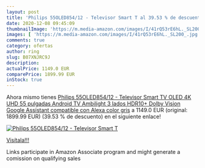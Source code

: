```yaml
---
layout: post
title: 'Philips 55OLED854/12 - Televisor Smart T al 39.53 % de descuento'
date: 2020-12-08 09:45:09
thumbnailImage: 'https://m.media-amazon.com/images/I/41rQ53rE6hL._SL200_.jpg'
images: [ 'https://m.media-amazon.com/images/I/41rQ53rE6hL._SL200_.jpg' ]
comments: true
category: ofertas
author: ring
slug: B07XNJRC9J
description:
actualPrice: 1149.0 EUR
comparePrice: 1899.99 EUR
inStock: true
---
```


Ahora mismo tienes [Philips 55OLED854/12 - Televisor Smart TV OLED 4K UHD  55 pulgadas  Android TV  Ambilight 3 lados  HDR10+  Dolby Vision  Google Assistant  compatible con Alexa  color gris](https://www.amazon.es/dp/B07XNJRC9J/?tag=tolees-21) a 1149.0 EUR (original: 1899.99 EUR) (39.53 %  de descuento) en el siguiente enlace!

[![Philips 55OLED854/12 - Televisor Smart T](https://m.media-amazon.com/images/I/41rQ53rE6hL._SL200_.jpg)](https://www.amazon.es/dp/B07XNJRC9J/?tag=tolees-21)

[Visítala!!!](https://www.amazon.es/dp/B07XNJRC9J/?tag=tolees-21)

Links participate in Amazon Associate program and might generate a comission on qualifying sales
